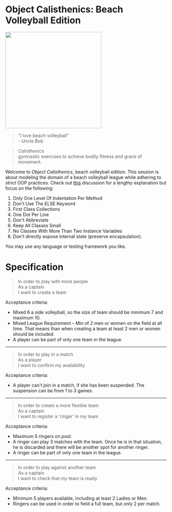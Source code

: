 # Object Calisthenics: Beach Volleyball Edition
<img src=https://www.hwhc.co.uk/wp-content/uploads/2015/07/21_cover_image_small_BigBeachVolleyball.jpg width="300"></img>
> "I love beach volleyball"  
  >\- Uncle Bob    

> *Calisthenics*   
  gymnastic exercises to achieve bodily fitness and grace of movement.

Welcome to *Object Calisthenics*, beach volleyball edition. This session is about modeling the domain of a beach volleyball league while adhering to strict OOP practices. Check out [this](http://williamdurand.fr/2013/06/03/object-calisthenics/#tl-dr) discussion for a lengthy explanation but focus on the following:  

1. Only One Level Of Indentation Per Method
2. Don't Use The ELSE Keyword
3. First Class Collections
4. One Dot Per Line
5. Don't Abbreviate
6. Keep All Classes Small
7. No Classes With More Than Two Instance Variables
8. Don't directly expose internal state (preserve encapsulation).

You may use any language or testing framework you like.

# Specification

> In order to play with more people    
> As a captain    
> I want to create a team    

Acceptance criteria:

- Mixed 6 a side volleyball, so the size of team should be minimum 7 and maximum 10.
- Mixed League Requirement – Min of 2 men or women on the field at all time. That means than when creating a team at least 2 men or women should be included.
- A player can be part of only one team in the league.

***************************

> In order to play in a match    
> As a player    
> I want to confirm my availability    

Acceptance criteria:
- A player can't join in a match, if she has been suspended. The suspension can be from 1 to 3 games.

***************************

> In order to create a more flexible team    
> As a captain    
> I want to register a 'ringer' in my team    

Acceptance criteria:

- Maximum 5 ringers on pool.
- A ringer can play 3 matches with the team. Once he is in that situation, he is discarded and there will be another spot for another ringer.
- A ringer can be part of only one team in the league.

***************************

> In order to play against another team    
> As a captain    
> I want to check that my team is ready    

Acceptance criteria:
- Minimum 5 players available, including at least 2 Ladies or Men.
- Ringers can be used in order to field a full team, but only 2 per match.
